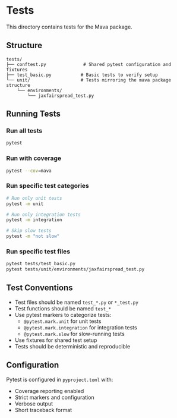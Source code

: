 # Tests

This directory contains tests for the Mava package.

## Structure

```
tests/
├── conftest.py              # Shared pytest configuration and fixtures
├── test_basic.py           # Basic tests to verify setup
└── unit/                   # Tests mirroring the mava package structure
    └── environments/
        └── jaxfairspread_test.py
```

## Running Tests

### Run all tests

```bash
pytest
```

### Run with coverage

```bash
pytest --cov=mava
```

### Run specific test categories

```bash
# Run only unit tests
pytest -m unit

# Run only integration tests
pytest -m integration

# Skip slow tests
pytest -m "not slow"
```

### Run specific test files

```bash
pytest tests/test_basic.py
pytest tests/unit/environments/jaxfairspread_test.py
```

## Test Conventions

- Test files should be named `test_*.py` or `*_test.py`
- Test functions should be named `test_*`
- Use pytest markers to categorize tests:
  - `@pytest.mark.unit` for unit tests
  - `@pytest.mark.integration` for integration tests
  - `@pytest.mark.slow` for slow-running tests
- Use fixtures for shared test setup
- Tests should be deterministic and reproducible

## Configuration

Pytest is configured in `pyproject.toml` with:

- Coverage reporting enabled
- Strict markers and configuration
- Verbose output
- Short traceback format
